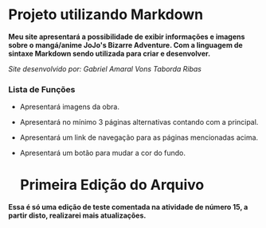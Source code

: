 # Projeto utilizando Markdown

**Meu site apresentará a possibilidade de exibir informações e imagens sobre o mangá/anime JoJo's Bizarre Adventure. Com a linguagem de sintaxe Markdown sendo utilizada para criar e desenvolver.**  

*Site desenvolvido por: Gabriel Amaral Vons Taborda Ribas*  

### Lista de Funções

* Apresentará imagens da obra.
* Apresentará no mínimo 3 páginas alternativas contando com a principal.
* Apresentará um link de navegação para as páginas mencionadas acima.
* Apresentará um botão para mudar a cor do fundo.


  # Primeira Edição do Arquivo
**Essa é só uma edição de teste comentada na atividade de número 15, a partir disto, realizarei mais atualizações.**

